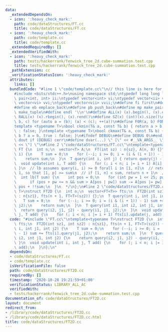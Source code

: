 ```yaml
---
data:
  _extendedDependsOn:
  - icon: ':heavy_check_mark:'
    path: code/dataStructures/FT.cc
    title: code/dataStructures/FT.cc
  - icon: ':heavy_check_mark:'
    path: code/template.cc
    title: code/template.cc
  _extendedRequiredBy: []
  _extendedVerifiedWith:
  - icon: ':heavy_check_mark:'
    path: tests/hackerrank/fenwick_tree_2d.cube-summation.test.cpp
    title: tests/hackerrank/fenwick_tree_2d.cube-summation.test.cpp
  _pathExtension: cc
  _verificationStatusIcon: ':heavy_check_mark:'
  attributes:
    links: []
  bundledCode: "#line 1 \"code/template.cc\"\n// this line is here for a reason\n\
    #include <bits/stdc++.h>\nusing namespace std;\ntypedef long long ll;\ntypedef\
    \ pair<int, int> ii;\ntypedef vector<int> vi;\ntypedef vector<ii> vii;\ntypedef\
    \ vector<vi> vvi;\ntypedef vector<vii> vvii;\n#define fi first\n#define se second\n\
    #define eb emplace_back\n#define pb push_back\n#define mp make_pair\n#define mt\
    \ make_tuple\n#define endl '\\n'\n#define ALL(x) (x).begin(), (x).end()\n#define\
    \ RALL(x) (x).rbegin(), (x).rend()\n#define SZ(x) (int)(x).size()\n#define FOR(a,\
    \ b, c) for (auto a = (b); (a) < (c); ++(a))\n#define F0R(a, b) FOR (a, 0, (b))\n\
    template <typename T>\nbool ckmin(T& a, const T& b) { return a > b ? a = b, true\
    \ : false; }\ntemplate <typename T>\nbool ckmax(T& a, const T& b) { return a <\
    \ b ? a = b, true : false; }\n#ifndef DEBUG\n#define DEBUG 0\n#endif\n#define\
    \ dout if (DEBUG) cerr\n#define dvar(...) \" [\" << #__VA_ARGS__ \": \" << (__VA_ARGS__)\
    \ << \"] \"\n#line 2 \"code/dataStructures/FT.cc\"\ntemplate<typename T>\nstruct\
    \ FT {\n  int n;\n  vector<T> A;\n  FT(int sz) : n{sz}, A(n, 0) {}\n  T query(int\
    \ i) {\n    T sum = 0;\n    for (--i; i >= 0; i = (i & (i + 1)) - 1) sum += A[i];\n\
    \    return sum;\n  }\n  T query(int i, int j) { return query(j) - query(i); }\n\
    \  void update(int i, T add) {\n    for (; i < n; i |= i + 1) A[i] += add;\n \
    \ }\n  // lb assumes query(i, i) >= 0 forall i in [1, n]\n  // returns min p >=\
    \ 1, so that [1, p] >= sum\n  // if [1, n] < sum, return n + 1\n  /* TODO: 0 indexed\n\
    \  int lb(T sum) {\n    int pos = 0;\n    for (int pw = 1 << 25; pw; pw >>= 1)\n\
    \      if (pos + pw <= n && sum > A[pos | pw]) sum -= A[pos |= pw];\n    return\
    \ pos + !!sum;\n  }\n  */\n};\n#line 2 \"code/dataStructures/FT2D.cc\"\ntemplate<typename\
    \ T>\nstruct FT2D {\n  int n;\n  vector<FT<T>> fts;\n  FT2D(int sz1, int sz2)\
    \ : n{sz1}, fts(n + 1, FT<T>(sz2)) {};\n  T query(int i, int j1, int j2) {\n \
    \   T sum = 0;\n    for (--i; i >= 0; i = (i & (i + 1)) - 1) sum += fts[i].query(j1,\
    \ j2);\n    return sum;\n  }\n  T query(int i1, int i2, int j1, int j2) {\n  \
    \  return query(i2, j1, j2) - query(i1, j1, j2);\n  }\n  void update(int i, int\
    \ j, T add) {\n    for (; i < n; i |= i + 1) fts[i].update(j, add);\n  }\n};\n"
  code: "#include \"FT.cc\"\ntemplate<typename T>\nstruct FT2D {\n  int n;\n  vector<FT<T>>\
    \ fts;\n  FT2D(int sz1, int sz2) : n{sz1}, fts(n + 1, FT<T>(sz2)) {};\n  T query(int\
    \ i, int j1, int j2) {\n    T sum = 0;\n    for (--i; i >= 0; i = (i & (i + 1))\
    \ - 1) sum += fts[i].query(j1, j2);\n    return sum;\n  }\n  T query(int i1, int\
    \ i2, int j1, int j2) {\n    return query(i2, j1, j2) - query(i1, j1, j2);\n \
    \ }\n  void update(int i, int j, T add) {\n    for (; i < n; i |= i + 1) fts[i].update(j,\
    \ add);\n  }\n};\n"
  dependsOn:
  - code/dataStructures/FT.cc
  - code/template.cc
  isVerificationFile: false
  path: code/dataStructures/FT2D.cc
  requiredBy: []
  timestamp: '2020-10-28 19:21:59+01:00'
  verificationStatus: LIBRARY_ALL_AC
  verifiedWith:
  - tests/hackerrank/fenwick_tree_2d.cube-summation.test.cpp
documentation_of: code/dataStructures/FT2D.cc
layout: document
redirect_from:
- /library/code/dataStructures/FT2D.cc
- /library/code/dataStructures/FT2D.cc.html
title: code/dataStructures/FT2D.cc
---
```

